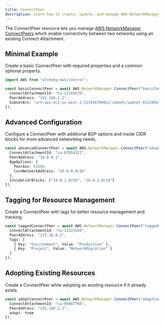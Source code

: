 ```yaml
---
title: ConnectPeer
description: Learn how to create, update, and manage AWS NetworkManager ConnectPeers using Alchemy Cloud Control.
---
```


The ConnectPeer resource lets you manage [AWS NetworkManager ConnectPeers](https://docs.aws.amazon.com/networkmanager/latest/userguide/) which enable connectivity between two networks using an existing Connect Attachment.

## Minimal Example

Create a basic ConnectPeer with required properties and a common optional property.

```ts
import AWS from "alchemy/aws/control";

const basicConnectPeer = await AWS.NetworkManager.ConnectPeer("basicConnectPeer", {
  ConnectAttachmentId: "ca-12345678",
  PeerAddress: "192.168.1.1",
  SubnetArn: "arn:aws:ec2:us-west-2:123456789012:subnet/subnet-0123456789abcdef0"
});
```

## Advanced Configuration

Configure a ConnectPeer with additional BGP options and inside CIDR blocks for more advanced networking needs.

```ts
const advancedConnectPeer = await AWS.NetworkManager.ConnectPeer("advancedConnectPeer", {
  ConnectAttachmentId: "ca-87654321",
  PeerAddress: "10.0.0.1",
  BgpOptions: {
    PeerAsn: 65000,
    CoreNetworkAddress: "10.0.0.0/16"
  },
  InsideCidrBlocks: ["10.0.1.0/24", "10.0.2.0/24"]
});
```

## Tagging for Resource Management

Create a ConnectPeer with tags for better resource management and tracking.

```ts
const taggedConnectPeer = await AWS.NetworkManager.ConnectPeer("taggedConnectPeer", {
  ConnectAttachmentId: "ca-11223344",
  PeerAddress: "172.16.0.1",
  Tags: [
    { Key: "Environment", Value: "Production" },
    { Key: "Project", Value: "NetworkMigration" }
  ]
});
```

## Adopting Existing Resources

Create a ConnectPeer while adopting an existing resource if it already exists.

```ts
const adoptConnectPeer = await AWS.NetworkManager.ConnectPeer("adoptConnectPeer", {
  ConnectAttachmentId: "ca-99887766",
  PeerAddress: "192.168.2.1",
  adopt: true
});
```